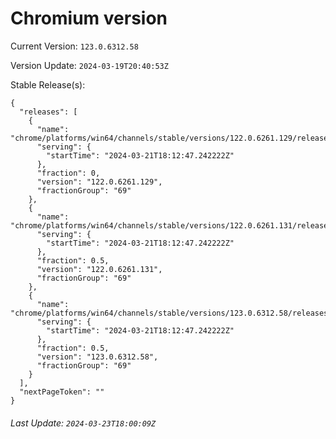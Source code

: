 # Chromium version

Current Version: `123.0.6312.58`

Version Update: `2024-03-19T20:40:53Z`

Stable Release(s):
```
{
  "releases": [
    {
      "name": "chrome/platforms/win64/channels/stable/versions/122.0.6261.129/releases/1711044767",
      "serving": {
        "startTime": "2024-03-21T18:12:47.242222Z"
      },
      "fraction": 0,
      "version": "122.0.6261.129",
      "fractionGroup": "69"
    },
    {
      "name": "chrome/platforms/win64/channels/stable/versions/122.0.6261.131/releases/1711044767",
      "serving": {
        "startTime": "2024-03-21T18:12:47.242222Z"
      },
      "fraction": 0.5,
      "version": "122.0.6261.131",
      "fractionGroup": "69"
    },
    {
      "name": "chrome/platforms/win64/channels/stable/versions/123.0.6312.58/releases/1711044767",
      "serving": {
        "startTime": "2024-03-21T18:12:47.242222Z"
      },
      "fraction": 0.5,
      "version": "123.0.6312.58",
      "fractionGroup": "69"
    }
  ],
  "nextPageToken": ""
}
```

###### Last Update: `2024-03-23T18:00:09Z`
        